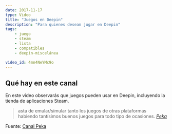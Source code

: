 ```yaml
---
date: 2017-11-17
type: Video
title: "Juegos en Deepin"
description: "Para quienes desean jugar en Deepin"
tags:
    - juego
    - steam
    - lista
    - compatibles
    - deepin-miscelánea

video_id: 4mn4NeYMc9o
---
```


## Qué hay en este canal

En este vídeo observarás que juegos pueden usar en Deepin, incluyendo la tienda de aplicaciones Steam.

> asta de emular/simular tanto los juegos de otras plataformas habiendo tantísimos buenos juegos para todo tipo de ocasiones. <cite>[Peka](https://www.youtube.com/channel/UCuLftNXu4ElrhYsqQRjHTlg)</cite>



Fuente: [Canal Peka](https://www.youtube.com/watch?v=4mn4NeYMc9o)
